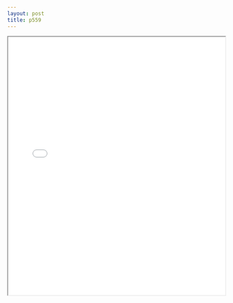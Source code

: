 ```yaml
---
layout: post
title: p559
---
```


<div class="pdf-container">
<iframe src="/ea/assets/pdfs/p559.pdf" height="600" width="100%" allowFullScreen="true"></iframe>
</div>

